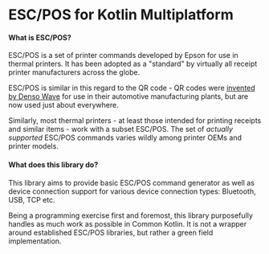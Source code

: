 # ESC/POS for Kotlin Multiplatform

#### What is ESC/POS?

ESC/POS is a set of printer commands developed by Epson for use in thermal printers.
It has been adopted as a "standard" by virtually all receipt printer manufacturers across the globe.

ESC/POS is similar in this regard to the QR code - QR codes were [invented by Denso Wave](https://en.wikipedia.org/wiki/QR_code)
for use in their automotive manufacturing plants, but are now used just about everywhere.

Similarly, most thermal printers - at least those intended for printing receipts and similar items - 
work with a subset ESC/POS. The set of _actually supported_ ESC/POS commands varies wildly among
printer OEMs and printer models.

#### What does this library do?

This library aims to provide basic ESC/POS command generator as well as device connection support for
various device connection types: Bluetooth, USB, TCP etc.

Being a programming exercise first and foremost, this library purposefully handles as much work as possible in
Common Kotlin. It is not a wrapper around established ESC/POS libraries, but rather a green field implementation.